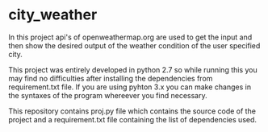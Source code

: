 # city_weather

In this project api's of openweathermap.org are used to get the input and then show the desired output of the weather condition of the user specified city.

This project was entirely developed in python 2.7 so while running this you may find no difficulties after installing the dependencies from requirement.txt file.
If you are using pyhton 3.x you can make changes in the syntaxes of the program whereever you find necessary.

This repository contains proj.py file which contains the source code of the project and a requirement.txt file containing the list of dependencies used.
